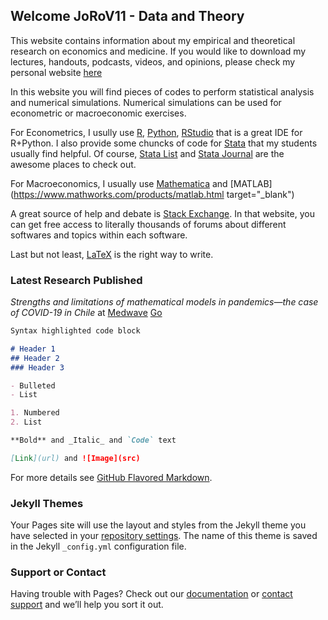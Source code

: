 ## Welcome JoRoV11 - Data and Theory

This website contains information about my empirical and theoretical research on economics and medicine. If you would like to download my lectures, handouts, podcasts, videos, and opinions, please check my personal website <a href="http://www.jorgerojas.cl" target="_blank">here</a>

In this website you will find pieces of codes to perform statistical analysis and numerical simulations. Numerical simulations can be used for econometric or macroeconomic exercises. 

For Econometrics, I usully use [R](https://www.r-project.org/), [Python](https://www.python.org/), [RStudio](https://rstudio.com/) that is a great IDE for R+Python. I also provide some chuncks of code for [Stata](https://www.stata.com/) that my students usually find helpful. Of course, [Stata List](https://www.statalist.org/) and [Stata Journal](https://www.stata-journal.com/) are the awesome places to check out.

For Macroeconomics, I usually use [Mathematica](https://www.wolfram.com/mathematica/) and [MATLAB](https://www.mathworks.com/products/matlab.html target="_blank")

A great source of help and debate is [Stack Exchange](https://stackexchange.com/sites#). In that website, you can get free access to literally thousands of forums about different softwares and topics within each software.

Last but not least, [LaTeX](https://www.latex-project.org/) is the right way to write.

### Latest Research Published

_Strengths and limitations of mathematical models in pandemics—the case of COVID-19 in Chile_ at [Medwave](https://www.medwave.cl/link.cgi/Medwave/Perspectivas/Comentario/7876.act?tab=ingles) <a href="http://stackoverflow.com" target="_blank">Go</a>

```markdown
Syntax highlighted code block

# Header 1
## Header 2
### Header 3

- Bulleted
- List

1. Numbered
2. List

**Bold** and _Italic_ and `Code` text

[Link](url) and ![Image](src)
```

For more details see [GitHub Flavored Markdown](https://guides.github.com/features/mastering-markdown/).

### Jekyll Themes

Your Pages site will use the layout and styles from the Jekyll theme you have selected in your [repository settings](https://github.com/jorov11/jorov11.github.io/settings). The name of this theme is saved in the Jekyll `_config.yml` configuration file.

### Support or Contact

Having trouble with Pages? Check out our [documentation](https://help.github.com/categories/github-pages-basics/) or [contact support](https://github.com/contact) and we’ll help you sort it out.

